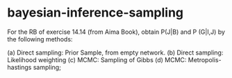 # bayesian-inference-sampling

For the RB of exercise 14.14 (from Aima Book), obtain P(J|B) and P (G|I,J) by the following methods:

(a) Direct sampling: Prior Sample, from empty network.
(b) Direct sampling: Likelihood weighting
(c) MCMC: Sampling of Gibbs
(d) MCMC: Metropolis-hastings sampling;

